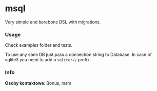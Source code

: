 # msql

Very simple and barebone DSL with migrations.

### Usage

Check examples folder and tests.

To use any sane DB just pass a connection string to Database.
In case of sqlite3 you need to add a `sqlite://` prefix.

### Info

**Osoby kontaktowe**: Bonus, msm
